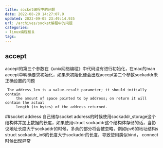 ```yaml
---
title: socket编程中的问题
date: 2022-08-20 14:27:07.0
updated: 2022-09-05 23:49:14.935
url: /archives/socket编程中的问题
categories: 
- linux编程相关
tags: 
---
```




## accept
accept的第三个参数在《unix网络编程》中代码没有进行初始化，在mac的man accept中明确要求初始化，如果未初始化便会出现accept第二个参数sockaddr未正确设置的问题
```
 The address_len is a value-result parameter; it should initially contain
     the amount of space pointed to by address; on return it will contain the actual
     length (in bytes) of the address returned.
```

<!-- more -->

##socket address
自己储存socket address的时候使用sockaddr_storage这个结构体并加上数据的长度，如果使用struct sockaddr这个结构体存储的话，当协议地址长度大于sockaddr的时候，多余的部分将会被忽略，例如ipv6的地址结构s struct sockaddr_in6的长度大于sockaddr的长度，导致使用类似bind， connect时候出现异常